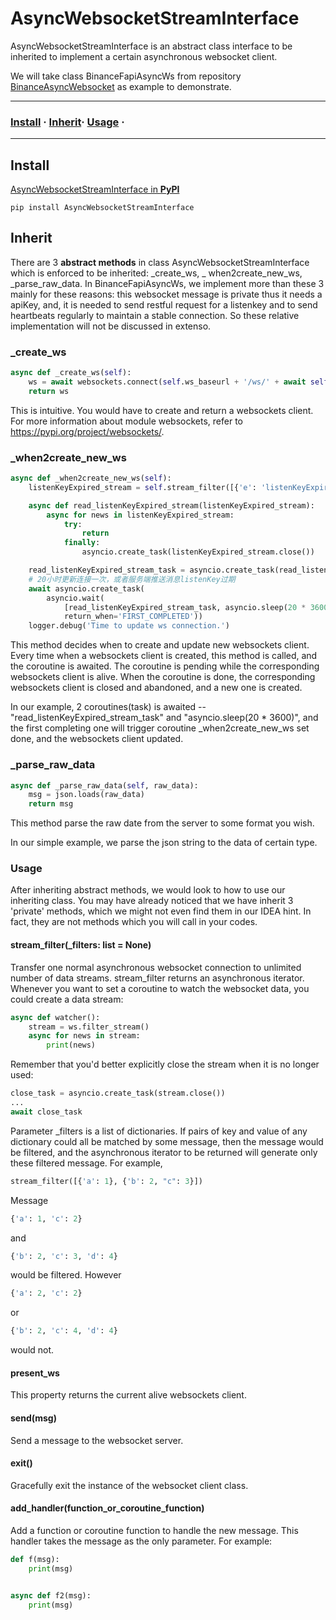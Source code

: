 # AsyncWebsocketStreamInterface

AsyncWebsocketStreamInterface is an abstract class interface to be inherited to implement a certain asynchronous
websocket client.

We will take class BinanceFapiAsyncWs from
repository [BinanceAsyncWebsocket](https://github.com/monk-after-90s/BinanceAsyncWebsocket.git) as example to
demonstrate.

---

### [Install](#Install) · [Inherit](#Inherit)· [Usage](#Usage) ·

---

## Install

[AsyncWebsocketStreamInterface in **PyPI**](https://pypi.org/project/AsyncWebsocketStreamInterface/)

```shell
pip install AsyncWebsocketStreamInterface
```

## Inherit

There are 3 **abstract methods** in class AsyncWebsocketStreamInterface which is enforced to be inherited: _create_ws, _
when2create_new_ws, _parse_raw_data. In BinanceFapiAsyncWs, we implement more than these 3 mainly for these reasons:
this websocket message is private thus it needs a apiKey, and, it is needed to send restful request for a listenkey and
to send heartbeats regularly to maintain a stable connection. So these relative implementation will not be discussed in
extenso.

### _create_ws

```python
async def _create_ws(self):
    ws = await websockets.connect(self.ws_baseurl + '/ws/' + await self._generate_listenkey())
    return ws
```

This is intuitive. You would have to create and return a websockets client. For more information about module
websockets, refer to
https://pypi.org/project/websockets/.

### _when2create_new_ws

```python
async def _when2create_new_ws(self):
    listenKeyExpired_stream = self.stream_filter([{'e': 'listenKeyExpired'}])

    async def read_listenKeyExpired_stream(listenKeyExpired_stream):
        async for news in listenKeyExpired_stream:
            try:
                return
            finally:
                asyncio.create_task(listenKeyExpired_stream.close())

    read_listenKeyExpired_stream_task = asyncio.create_task(read_listenKeyExpired_stream(listenKeyExpired_stream))
    # 20小时更新连接一次，或者服务端推送消息listenKey过期
    await asyncio.create_task(
        asyncio.wait(
            [read_listenKeyExpired_stream_task, asyncio.sleep(20 * 3600)],
            return_when='FIRST_COMPLETED'))
    logger.debug('Time to update ws connection.')
```

This method decides when to create and update new websockets client. Every time when a websockets client is created,
this method is called, and the coroutine is awaited. The coroutine is pending while the corresponding websockets client
is alive. When the coroutine is done, the corresponding websockets client is closed and abandoned, and a new one is
created.

In our example, 2 coroutines(task) is awaited --  "read_listenKeyExpired_stream_task" and "asyncio.sleep(20 * 3600)",
and the first completing one will trigger coroutine _when2create_new_ws set done, and the websockets client updated.

### _parse_raw_data

```python
async def _parse_raw_data(self, raw_data):
    msg = json.loads(raw_data)
    return msg
```

This method parse the raw date from the server to some format you wish.

In our simple example, we parse the json string to the data of certain type.

### Usage

After inheriting abstract methods, we would look to how to use our inheriting class. You may have already noticed that
we have inherit 3 'private' methods, which we might not even find them in our IDEA hint. In fact, they are not methods
which you will call in your codes.

#### stream_filter(_filters: list = None)

Transfer one normal asynchronous websocket connection to unlimited number of data streams. stream_filter returns an
asynchronous iterator. Whenever you want to set a coroutine to watch the websocket data, you could create a data stream:

```python
async def watcher():
    stream = ws.filter_stream()
    async for news in stream:
        print(news)
```

Remember that you'd better explicitly close the stream when it is no longer used:

```python
close_task = asyncio.create_task(stream.close())
...
await close_task
```

Parameter _filters is a list of dictionaries. If pairs of key and value of any dictionary could all be matched by some
message, then the message would be filtered, and the asynchronous iterator to be returned will generate only these
filtered message. For example,

```python
stream_filter([{'a': 1}, {'b': 2, "c": 3}])
```

Message

```python
{'a': 1, 'c': 2}
```

and

```python
{'b': 2, 'c': 3, 'd': 4}
```

would be filtered. However

```python
{'a': 2, 'c': 2}
```

or

```python
{'b': 2, 'c': 4, 'd': 4}
```

would not.

#### present_ws

This property returns the current alive websockets client.

#### send(msg)

Send a message to the websocket server.

#### exit()

Gracefully exit the instance of the websocket client class.

#### add_handler(function_or_coroutine_function)

Add a function or coroutine function to handle the new message. This handler takes the message as the only parameter.
For example:

```python
def f(msg):
    print(msg)


async def f2(msg):
    print(msg)    
```


